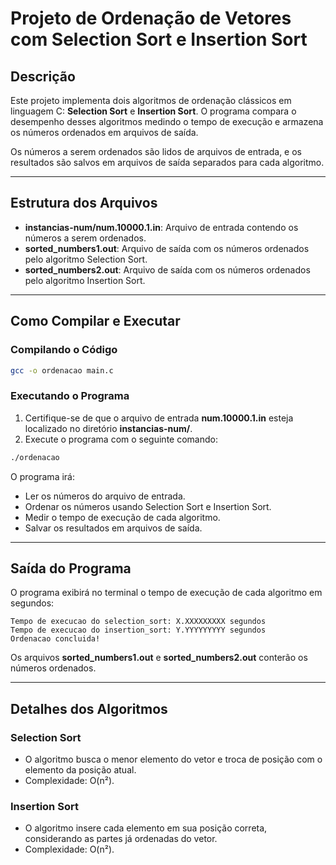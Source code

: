 # Projeto de Ordenação de Vetores com Selection Sort e Insertion Sort

## Descrição
Este projeto implementa dois algoritmos de ordenação clássicos em linguagem C: **Selection Sort** e **Insertion Sort**. O programa compara o desempenho desses algoritmos medindo o tempo de execução e armazena os números ordenados em arquivos de saída.

Os números a serem ordenados são lidos de arquivos de entrada, e os resultados são salvos em arquivos de saída separados para cada algoritmo.

---

## Estrutura dos Arquivos

- **instancias-num/num.10000.1.in**: Arquivo de entrada contendo os números a serem ordenados.
- **sorted_numbers1.out**: Arquivo de saída com os números ordenados pelo algoritmo Selection Sort.
- **sorted_numbers2.out**: Arquivo de saída com os números ordenados pelo algoritmo Insertion Sort.

---

## Como Compilar e Executar

### Compilando o Código

```bash
gcc -o ordenacao main.c
```

### Executando o Programa

1. Certifique-se de que o arquivo de entrada **num.10000.1.in** esteja localizado no diretório **instancias-num/**.
2. Execute o programa com o seguinte comando:

```bash
./ordenacao
```

O programa irá:
- Ler os números do arquivo de entrada.
- Ordenar os números usando Selection Sort e Insertion Sort.
- Medir o tempo de execução de cada algoritmo.
- Salvar os resultados em arquivos de saída.

---

## Saída do Programa
O programa exibirá no terminal o tempo de execução de cada algoritmo em segundos:

```
Tempo de execucao do selection_sort: X.XXXXXXXXX segundos
Tempo de execucao do insertion_sort: Y.YYYYYYYYY segundos
Ordenacao concluida!
```

Os arquivos **sorted_numbers1.out** e **sorted_numbers2.out** conterão os números ordenados.

---

## Detalhes dos Algoritmos

### Selection Sort
- O algoritmo busca o menor elemento do vetor e troca de posição com o elemento da posição atual.
- Complexidade: O(n²).

### Insertion Sort
- O algoritmo insere cada elemento em sua posição correta, considerando as partes já ordenadas do vetor.
- Complexidade: O(n²).
